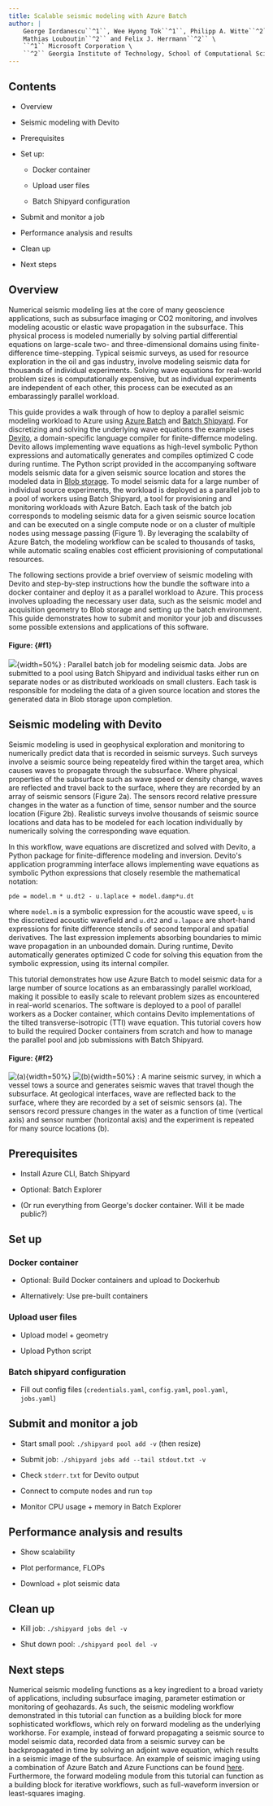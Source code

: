 ```yaml
---
title: Scalable seismic modeling with Azure Batch
author: |
	George Iordanescu``^1``, Wee Hyong Tok``^1``, Philipp A. Witte``^2``, \
    Mathias Louboutin``^2`` and Felix J. Herrmann``^2`` \
    ``^1`` Microsoft Corporation \
	``^2`` Georgia Institute of Technology, School of Computational Science and Engineering \
---
```


## Contents

- Overview

- Seismic modeling with Devito

- Prerequisites

- Set up:

    - Docker container

    - Upload user files

    - Batch Shipyard configuration

- Submit and monitor a job

- Performance analysis and results

- Clean up

- Next steps


## Overview

Numerical seismic modeling lies at the core of many geoscience applications, such as subsurface imaging or CO2 monitoring, and involves modeling acoustic or elastic wave propagation in the subsurface. This physical process is modeled numerially by solving partial differential equations on large-scale two- and three-dimensional domains using finite-difference time-stepping. Typical seismic surveys, as used for resource exploration in the oil and gas industry, involve modeling seismic data for thousands of individual experiments. Solving wave equations for real-world problem sizes is computationally expensive, but as individual experiments are independent of each other, this process can be executed as an embarassingly parallel workload.

This guide provides a walk through of how to deploy a parallel seismic modeling workload to Azure using [Azure Batch](https://azure.microsoft.com/en-us/services/batch/) and [Batch Shipyard](https://github.com/Azure/batch-shipyard). For discretizing and solving the underlying wave equations the example uses [Devito](https://www.devitoproject.org/), a domain-specific language compiler for finite-differnce modeling. Devito allows implementing wave equations as high-level symbolic Python expressions and  automatically generates and compiles optimized C code during runtime. The Python script provided in the accompanying software models seismic data for a given seismic source location and stores the modeled data in [Blob storage](https://azure.microsoft.com/en-us/services/storage/blobs/). To model seismic data for a large number of individual source experiments, the workload is deployed as a parallel job to a pool of workers using Batch Shipyard, a tool for provisioning and monitoring workloads with Azure Batch. Each task of the batch job corresponds to modeling seismic data for a given seismic source location and can be executed on a single compute node or on a cluster of multiple nodes using message passing (Figure 1). By leveraging the scalabilty of Azure Batch, the modeling workflow can be scaled to thousands of tasks, while automatic scaling enables cost efficient provisioning of computational resources.

The following sections provide a brief overview of seismic modeling with Devito and step-by-step instructions how the bundle the software into a docker container and deploy it as a parallel workload to Azure. This process involves uploading the necessary user data, such as the seismic model and acquisition geometry to Blob storage and setting up the batch environment. This guide demonstrates how to submit and monitor your job and discusses some possible extensions and applications of this software.


#### Figure: {#f1}
![](figures/shipyard.png){width=50%}
: Parallel batch job for modeling seismic data. Jobs are submitted to a pool using Batch Shipyard and individual tasks either run on separate nodes or as distributed workloads on small clusters. Each task is responsible for modeling the data of a given source location and stores the generated data in Blob storage upon completion.


## Seismic modeling with Devito

Seismic modeling is used in geophysical exploration and monitoring to numerically predict data that is recorded in seismic surveys. Such surveys involve a seismic source being repeateldy fired within the target area, which causes waves to propagate through the subsurface. Where physical properties of the subsurface such as wave speed or density change, waves are reflected and travel back to the surface, where they are recorded by an array of seismic sensors (Figure 2a). The sensors record relative pressure changes in the water as a function of time, sensor number and the source location (Figure 2b). Realistic surveys involve thousands of seismic source locations and data has to be modeled for each location individually by numerically solving the corresponding wave equation.

In this workflow, wave equations are discretized and solved with Devito, a Python package for finite-difference modeling and inversion. Devito's application programming interface allows implementing wave equations as symbolic Python expressions that closely resemble the mathematical notation:

```
pde = model.m * u.dt2 - u.laplace + model.damp*u.dt
```

where `model.m` is a symbolic expression for the acoustic wave speed, `u` is the discretized acoustic wavefield and `u.dt2` and `u.lapace` are short-hand expressions for finite difference stencils of second temporal and spatial derivatives. The last expression implements absorbing boundaries to mimic wave propagation in an unbounded domain. During runtime, Devito automatically generates optimized C code for solving this equation from the symbolic expression, using its internal compiler.

This tutorial demonstrates how use Azure Batch to model seismic data for a large number of source locations as an embarassingly parallel workload, making it possible to easily scale to relevant problem sizes as encountered in real-world scenarios. The software is deployed to a pool of parallel workers as a Docker container, which contains Devito implementations of the tilted transverse-isotropic (TTI) wave equation. This tutorial covers how to build the required Docker containers from scratch and how to manage the parallel pool and job submissions with Batch Shipyard.


#### Figure: {#f2}
![(a)](figures/acquisition.png){width=50%}
![(b)](figures/shots.png){width=50%}
: A marine seismic survey, in which a vessel tows a source and generates seismic waves that travel though the subsurface. At geological interfaces, wave are reflected back to the surface, where they are recorded by a set of seismic sensors (a). The sensors record pressure changes in the water as a function of time (vertical axis) and sensor number (horizontal axis) and the experiment is repeated for many source locations (b).


## Prerequisites

- Install Azure CLI, Batch Shipyard

- Optional: Batch Explorer

- (Or run everything from George's docker container. Will it be made public?)


## Set up


### Docker container

- Optional: Build Docker containers and upload to Dockerhub

- Alternatively: Use pre-built containers


### Upload user files

- Upload model + geometry

- Upload Python script


### Batch shipyard configuration

- Fill out config files (`credentials.yaml`, `config.yaml`, `pool.yaml`, `jobs.yaml`)


## Submit and monitor a job

- Start small pool: `./shipyard pool add -v` (then resize)

- Submit job: `./shipyard jobs add --tail stdout.txt -v`

- Check `stderr.txt` for Devito output

- Connect to compute nodes and run `top`

- Monitor CPU usage + memory in Batch Explorer


## Performance analysis and results

- Show scalability

- Plot performance, FLOPs

- Download + plot seismic data


## Clean up

 - Kill job: `./shipyard jobs del -v`

 - Shut down pool: `./shipyard pool del -v`


## Next steps

Numerical seismic modeling functions as a key ingredient to a broad variety of applications, including subsurface imaging, parameter estimation or monitoring of geohazards. As such, the seismic modeling workflow demonstrated in this tutorial can function as a building block for more sophisticated workflows, which rely on forward modeling as the underlying workhorse. For example, instead of forward propagating a seismic source to model seismic data, recorded data from a seismic survey can be backpropagated in time by solving an adjoint wave equation, which results in a seismic image of the subsurface. An example of seismic imaging using a combination of Azure Batch and Azure Functions can be found [here](https://arxiv.org/abs/1911.12447). Furthermore, the forward modeling module from this tutorial can function as a building block for iterative workflows, such as full-waveform inversion or least-squares imaging.

